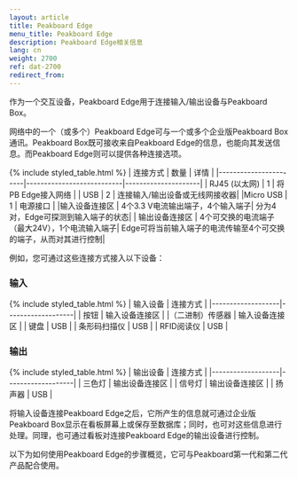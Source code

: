 ```yaml
---
layout: article
title: Peakboard Edge
menu_title: Peakboard Edge 
description: Peakboard Edge相关信息
lang: cn
weight: 2700
ref: dat-2700
redirect_from:
---
```


作为一个交互设备，Peakboard Edge用于连接输入/输出设备与Peakboard Box。

网络中的一个（或多个）Peakboard Edge可与一个或多个企业版Peakboard Box通讯。Peakboard Box既可接收来自Peakboard Edge的信息，也能向其发送信息。而Peakboard Edge则可以提供各种连接选项。

{% include styled_table.html %}
| 连接方式 | 数量 | 详情 |
|-----------------------|---------------------------|---------------------|
| RJ45 (以太网) | 1 | 将PB Edge接入网络 |
| USB | 2 | 连接输入/输出设备或无线网接收器|
|Micro USB | 1 | 电源接口 |
|输入设备连接区 | 4个3.3 V电流输出端子，4个输入端子| 分为4对，Edge可探测到输入端子的状态|
| 输出设备连接区 | 4个可交换的电流端子（最大24V），1个电流输入端子| Edge可将当前输入端子的电流传输至4个可交换的端子，从而对其进行控制|


例如，您可通过这些连接方式接入以下设备：


### 输入

{% include styled_table.html %}
| 输入设备 | 连接方式 |
|-------------------|-------------------|
| 按钮 | 输入设备连接区 |
|（二进制）传感器 | 输入设备连接区 |
| 键盘 | USB |
| 条形码扫描仪 | USB |
| RFID阅读仪 | USB |


### 输出

{% include styled_table.html %}
| 输出设备 | 连接方式 |
|-------------------|-------------------|
| 三色灯 | 输出设备连接区 |
| 信号灯 | 输出设备连接区 |
| 扬声器 | USB |


将输入设备连接Peakboard Edge之后，它所产生的信息就可通过企业版Peakboard Box显示在看板屏幕上或保存至数据库；同时，也可对这些信息进行处理。同理，也可通过看板对连接Peakboard Edge的输出设备进行控制。 

以下为如何使用Peakboard Edge的步骤概览，它可与Peakboard第一代和第二代产品配合使用。